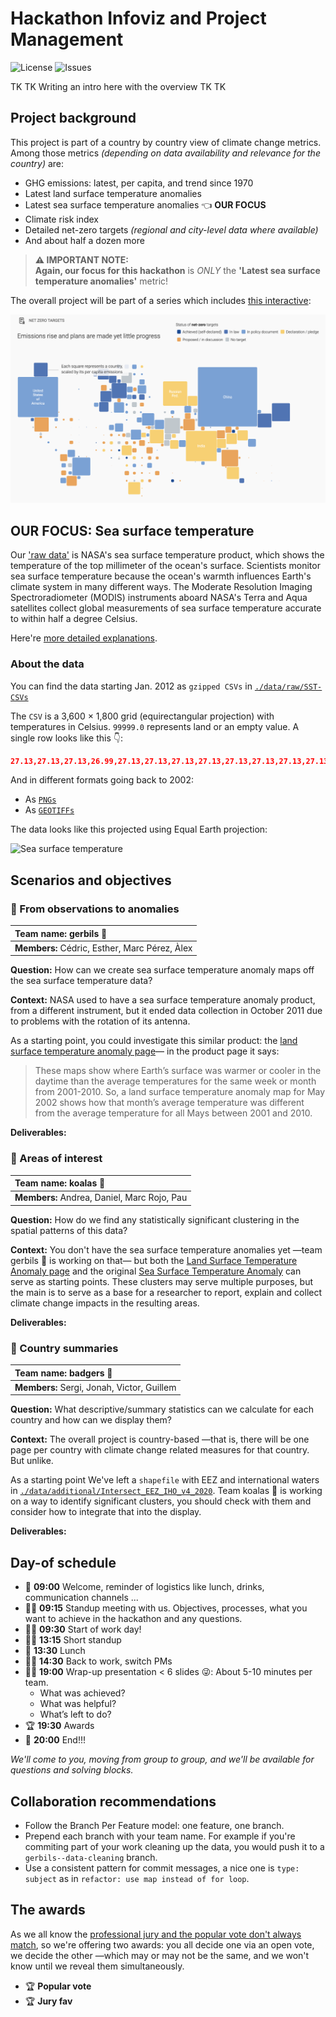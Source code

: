 # Hackathon Infoviz and Project Management

![License](https://img.shields.io/github/license/fndvit/mds-udg-viz-i-dgcp-hackathon?style=for-the-badge) ![Issues](https://img.shields.io/github/issues/fndvit/mds-udg-viz-i-dgcp-hackathon?style=for-the-badge)

TK TK Writing an intro here with the overview TK TK

## Project background

This project is part of a country by country view of climate change metrics. Among those metrics *(depending on data availability and relevance for the country)* are:

* GHG emissions: latest, per capita, and trend since 1970
* Latest land surface temperature anomalies
* Latest sea surface temperature anomalies 👈 **OUR FOCUS**
* Climate risk index
* Detailed net-zero targets *(regional and city-level data where available)*
* And about half a dozen more

> **⚠ IMPORTANT NOTE:**  
> **Again, our focus for this hackathon** is *ONLY* the **'Latest sea surface temperature anomalies'** metric!

The overall project will be part of a series which includes [this interactive](https://www.unep.org/explore-topics/climate-action/what-we-do/climate-action-note/state-of-climate.html):

[![Screenshot of the interactive](preview-climate-change.png)](https://www.unep.org/explore-topics/climate-action/what-we-do/climate-action-note/state-of-climate.html "Climate Action Note")

## OUR FOCUS: Sea surface temperature

Our ['raw data'](https://mitpress.mit.edu/books/raw-data-oxymoron) is NASA's sea surface temperature product, which shows the temperature of the top millimeter of the ocean's surface. Scientists monitor sea surface temperature because the ocean's warmth influences Earth's climate system in many different ways. The Moderate Resolution Imaging Spectroradiometer (MODIS) instruments aboard NASA's Terra and Aqua satellites collect global measurements of sea surface temperature accurate to within half a degree Celsius.

Here're [more detailed explanations](https://neo.gsfc.nasa.gov/view.php?datasetId=MYD28M).

### About the data

You can find the data starting Jan. 2012 as `gzipped CSVs` in [`./data/raw/SST-CSVs`](data/raw/SST-CSVs)

The `CSV` is a 3,600 × 1,800 grid (equirectangular projection) with temperatures in Celsius. `99999.0` represents land or an empty value. A single row looks like this 👇:

```json
27.13,27.13,27.13,26.99,27.13,27.13,27.13,27.13,27.13,27.13,27.13,27.13,27.13,27.13,26.99,26.99,26.99,26.99,26.84,26.84,26.84,26.84,26.84,26.7,26.84,26.84,26.84,26.84,26.84,26.84,26.84,26.84,26.84,26.84,26.99,26.84,26.84,26.84,26.7,26.7,26.7,26.7,26.7,26.84,26.84,26.84,26.84,26.84,26.7,26.7,26.55,26.55,26.55,26.41,26.41,26.41,26.41,26.41,26.41,26.26,26.26,26.26,26.26,26.26,26.41,26.41,26.41,26.26,26.26,26.41,26.26,26.26,26.41,26.41,26.41,26.41,26.41,26.41,26.41,26.41,26.41,26.41,26.55,26.55,26.55,26.55,26.55,26.55,26.55,26.55,26.55,26.55,26.55,26.55,26.55,26.55,26.41,26.55,26.7,26.55,26.7,26.7,26.7,26.55,26.55,26.55,26.55,26.41,26.41,26.41,26.41,26.26,26.26,26.11,26.11,26.11,26.11,26.11,26.11,26.11,26.11,26.11,26.11,26.11,26.11,26.11,26.11,26.26,26.26,26.26,26.26,26.26,26.26,26.11,26.11,26.26,26.26,26.26,26.26,26.11,26.26,26.26,26.41,26.26,26.41,26.41,26.55,26.41,26.55,26.55,26.55,26.55,26.55,26.41,26.41,26.41,26.41,26.26,26.26,26.26,26.26,26.26,26.41,26.41,26.41,26.41,26.26,26.26,26.11,26.11,26.11,26.11,26.11,26.11,25.97,25.97,25.97,25.97,25.97,25.97,25.97,25.82,25.82,25.82,25.82,25.82,25.82,25.97,25.97,25.97,25.97,25.97,25.97,25.97,25.82,25.82,25.68,25.68,25.68,25.68,25.68,25.53,25.53,25.68,25.68,25.68,25.68,25.68,25.53,25.53,25.53,25.53,25.53,25.39,25.39,25.39,25.39,25.39,25.24,25.24,25.24,25.24,25.24,25.39,25.39,25.39,25.39,25.24,25.39,25.39,25.39,25.39,25.39,25.24,25.39,25.24,25.24,25.24,25.24,25.24,25.24,25.39,25.24,25.24,25.24,25.24,25.24,25.53,25.24,25.24,25.24,25.24,25.24,25.24,25.24,25.24,25.24,25.24,25.24,25.09,25.09,25.24,25.24,25.39,25.39,25.39,25.24,25.24,25.09,24.95,24.95,24.8,24.8,25.09,25.09,25.09,24.95,24.95,24.8,24.95,24.8,24.66,24.66,24.8,24.66,24.8,24.66,24.66,24.66,24.51,24.51,24.66,24.51,24.51,24.51,24.51,24.66,24.66,24.8,24.8,24.95,24.95,24.95,24.95,24.95,24.95,24.95,24.95,25.09,25.09,25.09,25.09,25.09,25.09,24.95,24.95,24.95,24.95,24.8,24.66,24.66,24.66,24.51,24.37,24.37,24.22,24.07,24.07,24.07,24.07,24.07,24.07,24.22,24.07,24.07,24.07,24.07,23.93,24.07,24.07,23.93,23.93,23.78,23.93,24.07,24.07,24.07,23.93,23.93,23.78,23.78,23.64,23.49,23.49,23.64,23.64,23.49,23.64,23.35,23.35,23.35,23.49,23.93,23.64,23.64,23.78,23.78,23.64,23.64,23.64,23.78,23.64,23.49,23.49,23.35,23.35,23.2,23.35,23.49,23.2,23.2,23.06,23.2,23.06,23.2,23.06,22.91,22.76,22.76,22.91,22.91,22.91,22.91,22.91,22.76,22.91,22.91,22.91,22.91,22.91,22.91,22.91,23.06,23.2,23.06,23.06,23.06,23.06,22.91,22.76,22.91,22.76,22.91,23.06,23.06,23.06,23.06,23.06,23.06,23.2,23.2,23.2,23.2,23.2,23.49,23.93,23.93,24.07,23.93,24.22,24.51,24.07,23.93,23.78,23.78,23.78,23.78,23.78,23.64,23.35,23.06,23.06,23.35,23.93,23.35,23.2,23.2,23.06,23.06,23.2,23.2,23.2,23.2,22.91,22.91,22.91,22.62,22.47,22.47,22.91,23.06,23.06,23.06,22.91,22.76,22.76,22.62,22.47,22.33,22.33,22.47,22.47,22.33,22.91,23.06,23.06,23.06,23.06,23.2,23.64,23.78,23.78,23.64,23.78,23.64,23.64,23.64,23.49,22.91,22.91,22.91,22.91,22.91,22.91,22.91,23.06,22.76,22.76,22.91,22.76,22.47,22.33,22.33,22.33,22.18,22.18,22.04,21.89,21.89,21.89,22.04,22.04,22.04,21.74,21.6,21.45,21.45,21.31,21.6,21.45,21.31,21.31,21.31,21.6,21.74,21.74,21.89,22.04,21.89,22.04,22.04,22.04,21.89,22.04,22.18,22.33,22.33,22.33,22.76,22.76,22.91,22.91,22.76,22.47,22.18,22.18,22.04,22.04,22.04,21.89,21.89,21.89,21.89,21.89,22.04,22.18,22.47,22.76,22.91,22.91,22.91,22.76,22.62,22.33,22.04,22.04,22.18,22.33,22.76,22.76,22.62,22.47,22.47,22.62,22.76,22.62,22.62,22.62,22.62,22.62,22.62,22.33,22.33,22.47,22.33,22.62,22.62,22.47,21.89,21.89,21.89,21.89,21.74,21.31,21.31,21.31,21.45,21.45,21.45,21.6,21.74,21.89,22.04,22.04,22.33,22.33,22.33,22.33,22.04,22.04,22.04,22.04,21.89,21.74,22.04,22.18,22.04,22.18,22.47,22.47,22.47,22.47,22.62,22.76,22.76,22.62,22.76,22.76,22.76,22.76,22.76,22.76,22.91,23.06,23.06,23.06,23.06,23.2,23.2,23.2,23.2,23.06,23.06,23.49,23.78,23.93,24.37,24.66,24.37,24.37,24.37,24.37,24.51,24.66,24.8,24.66,24.66,24.66,24.37,24.37,24.51,24.8,24.95,25.09,25.53,25.68,25.82,25.97,26.26,26.41,26.41,26.41,26.55,26.41,26.55,26.41,26.26,26.11,26.11,26.11,26.11,26.11,26.26,26.41,26.41,26.26,26.26,26.26,26.41,26.41,26.41,26.55,26.55,26.7,26.7,26.84,27.13,27.43,27.72,27.86,27.86,27.86,27.86,28.3,28.44,28.59,28.59,28.59,28.74,28.74,28.59,28.59,28.59,29.03,29.17,29.17,29.17,29.32,29.32,29.17,29.17,29.17,29.17,29.32,29.32,29.32,29.32,29.32,29.17,29.46,29.61,29.61,29.61,29.46,29.61,29.76,29.76,29.76,29.76,29.9,29.9,29.76,29.61,33.54,99999.0,99999.0,99999.0,99999.0,99999.0,99999.0,99999.0,99999.0,99999.0,99999.0,99999.0,99999.0,99999.0,99999.0,99999.0,99999.0,99999.0,99999.0,99999.0,99999.0,99999.0,99999.0,99999.0,99999.0,99999.0,99999.0,99999.0,99999.0,99999.0,99999.0,99999.0,99999.0,99999.0,99999.0,99999.0,99999.0,99999.0,99999.0,99999.0,99999.0,99999.0,99999.0,99999.0,99999.0,99999.0,99999.0,99999.0,99999.0,99999.0,99999.0,99999.0,99999.0,99999.0,99999.0,99999.0,99999.0,99999.0,99999.0,99999.0,99999.0,99999.0,99999.0,99999.0,99999.0,99999.0,99999.0,99999.0,99999.0,99999.0,99999.0,99999.0,99999.0,29.61,29.61,99999.0,99999.0,99999.0,26.84,26.99,27.28,27.28,27.57,27.57,27.86,27.57,27.43,27.72,27.57,27.72,27.43,27.57,27.57,27.72,27.72,27.72,27.72,27.57,27.57,27.57,27.57,27.57,27.57,27.57,27.57,27.57,27.43,27.43,27.43,27.43,27.57,27.43,27.43,27.43,27.43,27.43,27.28,27.28,27.43,27.57,27.28,27.28,27.28,27.28,27.13,27.13,27.13,27.13,27.13,27.13,27.13,27.13,27.13,27.13,27.13,27.13,27.13,27.28,27.28,27.28,27.13,27.13,27.13,27.28,27.28,27.13,26.99,27.13,27.13,27.28,26.99,27.28,27.28,27.28,27.28,27.43,27.57,27.43,27.28,27.13,27.13,27.43,27.28,26.99,27.13,27.13,27.13,27.13,27.28,27.13,26.99,26.99,26.99,26.99,26.84,26.7,26.7,26.7,26.99,26.99,26.99,26.99,26.99,26.84,26.7,26.84,26.84,27.13,27.57,27.72,28.3,28.44,28.74,28.88,28.88,28.74,28.74,28.74,28.74,28.74,28.44,28.44,28.15,28.15,28.15,27.72,27.86,27.86,28.01,28.01,28.01,28.01,27.43,26.84,26.7,99999.0,99999.0,99999.0,99999.0,99999.0,99999.0,99999.0,99999.0,99999.0,99999.0,25.68,26.41,26.55,26.41,26.26,26.41,26.41,26.41,26.55,26.84,26.7,26.7,26.84,26.7,26.84,26.7,99999.0,99999.0,99999.0,99999.0,99999.0,99999.0,99999.0,99999.0,99999.0,99999.0,99999.0,99999.0,99999.0,99999.0,99999.0,99999.0,99999.0,99999.0,99999.0,99999.0,99999.0,27.86,27.72,27.57,27.43,27.43,27.72,27.72,28.01,28.01,28.3,28.3,28.59,28.01,28.15,28.3,28.44,28.59,28.44,28.01,27.86,27.72,27.72,27.43,27.57,27.72,27.57,27.43,27.43,27.28,27.13,27.13,27.28,27.43,27.57,27.86,27.86,28.3,28.59,28.59,28.59,28.59,28.59,28.59,28.59,28.59,28.59,28.44,28.59,28.59,28.59,28.59,28.59,28.59,27.72,27.57,27.57,28.3,28.44,28.59,28.74,28.44,28.44,28.44,28.3,28.15,28.3,28.3,28.3,28.15,28.3,28.15,28.01,27.86,28.01,28.01,28.3,28.3,28.3,28.3,28.15,28.3,28.3,28.44,28.44,28.44,28.3,28.44,28.74,28.74,28.44,28.59,28.59,28.59,28.59,28.74,28.59,28.3,28.44,28.3,28.3,28.15,28.44,28.59,28.3,28.3,28.3,28.44,28.44,28.44,28.3,28.44,28.3,28.15,28.44,28.44,28.3,28.44,28.44,28.59,28.44,28.44,28.44,28.44,28.44,28.44,28.44,28.59,28.59,28.59,28.59,28.74,28.74,28.74,28.74,28.59,28.59,28.44,28.44,28.3,28.44,28.44,28.3,28.15,28.15,28.15,28.15,28.01,28.01,28.15,28.3,28.15,28.15,28.15,28.15,28.3,28.3,28.44,28.3,28.44,28.44,28.44,28.44,28.3,28.44,28.44,28.3,28.3,28.3,28.15,28.15,28.15,28.01,28.01,28.01,28.15,28.15,28.01,28.15,28.01,27.86,27.86,28.01,28.01,28.15,28.01,27.86,28.01,28.01,27.86,28.01,28.01,28.01,27.86,27.86,27.86,28.01,28.01,28.01,27.86,27.86,27.86,27.86,27.86,27.72,27.86,27.72,27.72,27.72,27.72,27.72,27.72,27.57,27.72,27.72,27.57,27.72,27.57,27.72,27.57,27.57,27.57,27.72,27.72,27.57,27.43,27.43,27.43,27.43,27.43,27.43,27.43,27.43,27.28,27.28,27.28,27.28,27.28,27.43,27.43,27.43,27.43,27.28,27.43,27.43,27.28,27.28,27.43,27.43,27.43,27.43,27.43,27.28,27.28,27.57,27.57,27.43,27.43,27.43,27.43,27.43,27.43,27.57,27.57,27.72,27.72,27.72,27.57,27.57,27.57,27.57,27.57,27.57,27.57,27.57,27.57,27.57,27.57,27.57,27.57,27.57,27.57,27.57,27.57,27.57,27.43,27.43,27.43,27.43,27.43,27.43,27.28,27.28,27.28,27.43,27.43,27.43,27.28,27.28,27.28,27.43,27.57,27.57,27.57,27.43,27.28,27.28,27.28,27.28,27.43,27.28,27.28,27.43,27.28,27.43,27.43,27.28,27.28,27.28,27.28,27.28,27.43,27.57,27.43,27.57,27.57,27.43,27.57,27.72,27.72,27.57,27.72,27.72,27.43,27.57,27.57,27.43,27.28,27.28,27.28,27.28,27.28,27.43,27.43,27.57,27.43,27.43,27.43,27.72,27.57,27.57,27.43,27.43,27.43,27.43,27.43,27.57,27.57,27.57,27.57,27.57,27.57,27.57,27.57,27.43,27.43,27.28,27.28,27.28,27.13,26.99,26.84,26.99,26.99,27.13,27.13,26.84,26.84,26.7,26.99,26.99,27.13,26.99,26.84,26.84,26.99,26.99,27.13,27.13,26.99,26.99,26.84,26.84,26.84,27.13,27.13,27.13,27.13,27.13,27.13,27.28,27.13,27.13,26.99,26.99,26.7,26.84,26.84,26.84,26.99,26.99,26.84,26.99,26.84,26.84,26.84,26.84,26.84,26.84,26.84,26.99,26.99,26.84,26.99,26.84,26.84,26.84,26.84,26.84,26.55,26.7,26.84,26.7,26.7,26.84,26.7,26.7,26.7,26.7,26.7,26.84,26.84,26.7,26.84,26.7,26.55,26.55,26.55,26.41,26.55,26.41,26.41,26.41,26.41,26.26,26.11,26.11,26.11,26.11,25.97,25.97,25.97,25.97,25.97,25.97,26.11,26.11,26.26,26.11,26.11,26.11,25.97,26.11,26.11,26.11,25.97,26.11,26.11,25.97,25.97,25.82,25.97,25.97,25.82,25.97,25.97,25.97,25.82,25.82,25.97,25.97,25.97,25.82,25.97,26.11,26.11,26.11,26.11,26.11,26.11,25.97,25.97,25.82,25.82,25.97,25.82,25.82,25.82,25.82,25.82,25.82,25.68,25.68,25.53,25.53,25.39,25.39,25.39,25.39,25.24,25.24,25.24,25.24,25.24,25.39,25.39,25.24,25.09,25.24,25.09,25.09,25.09,24.95,24.8,24.8,24.8,24.8,24.8,24.8,24.8,24.66,24.8,24.8,24.8,24.8,24.66,24.66,24.66,24.51,24.51,24.51,24.51,24.51,24.37,24.51,24.66,24.66,24.51,24.51,24.37,24.37,24.51,24.51,24.51,24.66,24.8,24.66,24.51,24.37,24.22,24.22,24.07,24.22,24.07,23.78,23.64,23.64,23.78,23.78,23.64,23.64,23.64,23.78,23.78,23.78,23.93,24.07,24.07,23.64,23.64,23.49,23.35,23.2,23.35,22.91,22.76,22.62,22.33,22.47,22.18,21.74,21.45,21.31,21.02,20.87,20.87,20.72,20.72,20.72,20.72,20.72,20.72,20.58,20.58,20.14,20.14,20.0,19.85,19.85,19.56,19.7,19.7,19.56,19.41,19.41,19.41,19.41,19.41,19.41,19.27,19.12,18.98,99999.0,99999.0,99999.0,99999.0,99999.0,99999.0,99999.0,99999.0,99999.0,99999.0,99999.0,99999.0,99999.0,99999.0,99999.0,99999.0,99999.0,99999.0,99999.0,99999.0,99999.0,99999.0,99999.0,99999.0,99999.0,99999.0,99999.0,99999.0,99999.0,99999.0,99999.0,99999.0,99999.0,99999.0,99999.0,99999.0,99999.0,99999.0,99999.0,99999.0,99999.0,99999.0,99999.0,99999.0,99999.0,99999.0,99999.0,99999.0,99999.0,99999.0,99999.0,99999.0,99999.0,99999.0,99999.0,99999.0,99999.0,99999.0,99999.0,99999.0,99999.0,99999.0,99999.0,99999.0,99999.0,99999.0,99999.0,99999.0,99999.0,99999.0,99999.0,99999.0,99999.0,99999.0,99999.0,99999.0,99999.0,99999.0,99999.0,99999.0,99999.0,99999.0,99999.0,99999.0,99999.0,99999.0,99999.0,99999.0,99999.0,99999.0,99999.0,99999.0,99999.0,99999.0,99999.0,99999.0,99999.0,99999.0,99999.0,99999.0,99999.0,99999.0,99999.0,99999.0,99999.0,99999.0,99999.0,99999.0,99999.0,99999.0,99999.0,99999.0,99999.0,99999.0,99999.0,99999.0,99999.0,99999.0,99999.0,99999.0,99999.0,99999.0,99999.0,99999.0,99999.0,99999.0,99999.0,99999.0,99999.0,99999.0,99999.0,99999.0,99999.0,99999.0,99999.0,99999.0,99999.0,99999.0,99999.0,99999.0,99999.0,99999.0,99999.0,99999.0,99999.0,99999.0,99999.0,99999.0,99999.0,99999.0,99999.0,99999.0,99999.0,99999.0,99999.0,99999.0,99999.0,99999.0,99999.0,99999.0,99999.0,99999.0,99999.0,99999.0,99999.0,99999.0,99999.0,99999.0,99999.0,99999.0,99999.0,99999.0,99999.0,99999.0,99999.0,99999.0,99999.0,99999.0,99999.0,99999.0,99999.0,99999.0,99999.0,99999.0,99999.0,99999.0,99999.0,99999.0,99999.0,99999.0,99999.0,99999.0,99999.0,99999.0,99999.0,99999.0,99999.0,99999.0,99999.0,99999.0,99999.0,99999.0,99999.0,99999.0,99999.0,99999.0,99999.0,99999.0,99999.0,99999.0,99999.0,99999.0,99999.0,99999.0,99999.0,99999.0,99999.0,99999.0,99999.0,99999.0,99999.0,99999.0,99999.0,99999.0,99999.0,99999.0,99999.0,99999.0,99999.0,99999.0,99999.0,99999.0,99999.0,99999.0,99999.0,99999.0,99999.0,99999.0,99999.0,99999.0,99999.0,99999.0,99999.0,99999.0,99999.0,99999.0,99999.0,99999.0,99999.0,99999.0,99999.0,99999.0,99999.0,99999.0,99999.0,99999.0,99999.0,99999.0,99999.0,99999.0,99999.0,99999.0,99999.0,99999.0,99999.0,99999.0,99999.0,99999.0,99999.0,99999.0,99999.0,99999.0,99999.0,99999.0,99999.0,99999.0,99999.0,99999.0,99999.0,99999.0,99999.0,99999.0,99999.0,99999.0,99999.0,99999.0,99999.0,99999.0,99999.0,99999.0,99999.0,99999.0,99999.0,99999.0,99999.0,99999.0,99999.0,99999.0,99999.0,99999.0,99999.0,99999.0,99999.0,99999.0,99999.0,99999.0,99999.0,99999.0,99999.0,99999.0,99999.0,99999.0,99999.0,99999.0,99999.0,99999.0,99999.0,99999.0,99999.0,99999.0,99999.0,99999.0,99999.0,99999.0,99999.0,99999.0,99999.0,99999.0,99999.0,99999.0,99999.0,99999.0,99999.0,99999.0,99999.0,99999.0,99999.0,99999.0,99999.0,99999.0,99999.0,99999.0,99999.0,99999.0,99999.0,99999.0,99999.0,99999.0,99999.0,99999.0,99999.0,99999.0,99999.0,99999.0,99999.0,99999.0,99999.0,99999.0,99999.0,99999.0,99999.0,99999.0,99999.0,99999.0,99999.0,99999.0,99999.0,99999.0,99999.0,99999.0,99999.0,99999.0,99999.0,99999.0,99999.0,99999.0,99999.0,99999.0,99999.0,99999.0,99999.0,99999.0,99999.0,99999.0,99999.0,99999.0,99999.0,99999.0,99999.0,99999.0,99999.0,99999.0,99999.0,99999.0,99999.0,99999.0,99999.0,99999.0,99999.0,99999.0,99999.0,99999.0,99999.0,99999.0,99999.0,99999.0,99999.0,99999.0,99999.0,99999.0,99999.0,99999.0,99999.0,99999.0,99999.0,99999.0,99999.0,99999.0,99999.0,99999.0,99999.0,99999.0,99999.0,99999.0,99999.0,99999.0,99999.0,99999.0,99999.0,99999.0,99999.0,99999.0,99999.0,99999.0,99999.0,99999.0,99999.0,99999.0,99999.0,99999.0,99999.0,99999.0,99999.0,99999.0,99999.0,99999.0,99999.0,99999.0,99999.0,99999.0,99999.0,99999.0,99999.0,99999.0,99999.0,99999.0,99999.0,99999.0,99999.0,99999.0,99999.0,99999.0,99999.0,99999.0,99999.0,99999.0,99999.0,99999.0,99999.0,99999.0,99999.0,99999.0,99999.0,99999.0,99999.0,99999.0,99999.0,99999.0,99999.0,99999.0,25.09,25.39,25.39,25.39,99999.0,99999.0,99999.0,99999.0,99999.0,99999.0,99999.0,99999.0,99999.0,99999.0,99999.0,99999.0,99999.0,99999.0,99999.0,99999.0,99999.0,99999.0,99999.0,99999.0,99999.0,99999.0,99999.0,99999.0,99999.0,99999.0,99999.0,99999.0,99999.0,99999.0,99999.0,99999.0,99999.0,99999.0,99999.0,99999.0,99999.0,99999.0,99999.0,99999.0,99999.0,99999.0,99999.0,28.15,28.01,27.86,27.86,28.01,28.15,28.15,28.15,28.3,28.44,29.03,29.03,29.17,29.17,29.03,28.88,28.88,28.88,28.88,28.88,28.88,29.03,29.17,29.32,29.46,29.61,29.61,29.61,29.76,99999.0,99999.0,99999.0,99999.0,99999.0,99999.0,99999.0,99999.0,99999.0,99999.0,99999.0,99999.0,99999.0,99999.0,99999.0,99999.0,99999.0,99999.0,99999.0,99999.0,99999.0,99999.0,99999.0,99999.0,99999.0,99999.0,99999.0,99999.0,99999.0,99999.0,99999.0,99999.0,99999.0,99999.0,99999.0,99999.0,99999.0,99999.0,99999.0,99999.0,99999.0,99999.0,99999.0,99999.0,99999.0,99999.0,99999.0,99999.0,99999.0,99999.0,99999.0,99999.0,99999.0,99999.0,99999.0,99999.0,99999.0,99999.0,99999.0,99999.0,99999.0,99999.0,99999.0,99999.0,99999.0,99999.0,99999.0,99999.0,99999.0,99999.0,99999.0,99999.0,99999.0,99999.0,99999.0,99999.0,99999.0,99999.0,99999.0,99999.0,99999.0,99999.0,99999.0,99999.0,99999.0,99999.0,99999.0,99999.0,99999.0,99999.0,99999.0,99999.0,99999.0,99999.0,99999.0,99999.0,99999.0,99999.0,99999.0,99999.0,99999.0,99999.0,99999.0,99999.0,99999.0,99999.0,99999.0,99999.0,99999.0,99999.0,99999.0,99999.0,99999.0,99999.0,99999.0,99999.0,99999.0,99999.0,99999.0,99999.0,99999.0,99999.0,99999.0,99999.0,99999.0,99999.0,99999.0,99999.0,99999.0,99999.0,99999.0,99999.0,99999.0,99999.0,99999.0,99999.0,99999.0,99999.0,99999.0,99999.0,99999.0,99999.0,99999.0,99999.0,99999.0,99999.0,99999.0,99999.0,99999.0,99999.0,99999.0,99999.0,99999.0,99999.0,99999.0,99999.0,99999.0,99999.0,99999.0,99999.0,99999.0,99999.0,99999.0,99999.0,99999.0,99999.0,99999.0,99999.0,99999.0,99999.0,99999.0,99999.0,99999.0,99999.0,99999.0,99999.0,99999.0,99999.0,99999.0,99999.0,99999.0,99999.0,99999.0,99999.0,99999.0,99999.0,99999.0,99999.0,99999.0,99999.0,99999.0,99999.0,99999.0,99999.0,99999.0,99999.0,99999.0,99999.0,99999.0,99999.0,99999.0,99999.0,99999.0,99999.0,99999.0,99999.0,26.99,27.13,27.13,27.13,27.13,27.28,27.28,27.13,27.13,27.13,27.13,27.13,27.13,27.13,27.13,27.13,27.13,27.13,27.13,27.13,26.99,27.13,26.99,27.13,27.13,27.13,27.13,27.13,27.13,27.13,27.13,27.13,27.13,27.13,27.13,27.13,27.13,27.13,27.13,27.13,27.13,27.13,27.13,27.13,27.13,26.99,26.99,26.99,26.99,26.99,26.99,26.99,27.13,27.13,27.28,27.28,27.28,27.28,27.28,27.28,27.28,27.28,27.28,27.28,27.28,27.28,27.13,27.13,27.13,27.13,27.28,27.13,27.13,27.28,27.28,27.28,27.28,27.28,27.28,27.28,27.28,27.28,27.28,27.13,27.13,27.13,26.99,26.84,26.84,26.99,26.84,26.55,26.55,26.55,26.55,26.99,26.99,27.13,27.28,27.28,26.41,26.26,99999.0,99999.0,99999.0,99999.0,99999.0,99999.0,99999.0,99999.0,99999.0,99999.0,99999.0,99999.0,99999.0,99999.0,99999.0,99999.0,99999.0,99999.0,99999.0,99999.0,99999.0,99999.0,99999.0,99999.0,99999.0,99999.0,99999.0,99999.0,99999.0,99999.0,99999.0,99999.0,99999.0,99999.0,99999.0,99999.0,99999.0,99999.0,99999.0,99999.0,99999.0,99999.0,99999.0,99999.0,99999.0,99999.0,99999.0,99999.0,99999.0,99999.0,99999.0,99999.0,99999.0,99999.0,99999.0,99999.0,99999.0,99999.0,99999.0,99999.0,99999.0,99999.0,99999.0,99999.0,99999.0,99999.0,99999.0,99999.0,99999.0,99999.0,99999.0,99999.0,99999.0,99999.0,99999.0,99999.0,99999.0,99999.0,99999.0,99999.0,99999.0,99999.0,99999.0,99999.0,99999.0,99999.0,99999.0,99999.0,99999.0,99999.0,99999.0,99999.0,99999.0,99999.0,99999.0,99999.0,99999.0,99999.0,99999.0,99999.0,99999.0,99999.0,99999.0,99999.0,99999.0,99999.0,99999.0,99999.0,99999.0,99999.0,99999.0,99999.0,99999.0,99999.0,99999.0,99999.0,99999.0,99999.0,99999.0,99999.0,99999.0,99999.0,99999.0,99999.0,99999.0,99999.0,99999.0,99999.0,99999.0,99999.0,99999.0,99999.0,99999.0,99999.0,99999.0,99999.0,99999.0,99999.0,99999.0,99999.0,99999.0,99999.0,99999.0,99999.0,99999.0,99999.0,99999.0,99999.0,99999.0,99999.0,99999.0,99999.0,99999.0,99999.0,99999.0,99999.0,99999.0,99999.0,99999.0,99999.0,99999.0,99999.0,99999.0,99999.0,99999.0,99999.0,99999.0,99999.0,99999.0,99999.0,99999.0,99999.0,99999.0,99999.0,99999.0,99999.0,99999.0,99999.0,99999.0,99999.0,99999.0,99999.0,99999.0,99999.0,99999.0,99999.0,99999.0,99999.0,99999.0,99999.0,99999.0,99999.0,99999.0,99999.0,99999.0,99999.0,99999.0,99999.0,99999.0,99999.0,99999.0,99999.0,99999.0,99999.0,99999.0,28.3,27.86,28.01,27.72,29.61,26.7,26.84,27.57,30.48,28.15,27.72,27.72,27.86,99999.0,99999.0,99999.0,99999.0,99999.0,29.32,99999.0,99999.0,99999.0,99999.0,99999.0,99999.0,99999.0,99999.0,99999.0,99999.0,99999.0,99999.0,99999.0,99999.0,99999.0,99999.0,99999.0,99999.0,99999.0,99999.0,99999.0,99999.0,99999.0,99999.0,99999.0,99999.0,99999.0,99999.0,99999.0,99999.0,99999.0,99999.0,99999.0,99999.0,99999.0,99999.0,99999.0,99999.0,99999.0,99999.0,99999.0,99999.0,99999.0,99999.0,99999.0,99999.0,99999.0,99999.0,99999.0,99999.0,99999.0,99999.0,99999.0,99999.0,99999.0,99999.0,99999.0,99999.0,99999.0,99999.0,99999.0,99999.0,99999.0,99999.0,99999.0,99999.0,99999.0,99999.0,99999.0,99999.0,99999.0,99999.0,99999.0,99999.0,99999.0,99999.0,99999.0,99999.0,99999.0,99999.0,99999.0,99999.0,99999.0,99999.0,99999.0,99999.0,99999.0,99999.0,99999.0,99999.0,99999.0,99999.0,99999.0,99999.0,99999.0,99999.0,99999.0,99999.0,99999.0,99999.0,99999.0,99999.0,99999.0,99999.0,99999.0,99999.0,99999.0,99999.0,99999.0,99999.0,99999.0,99999.0,99999.0,99999.0,99999.0,99999.0,99999.0,99999.0,99999.0,99999.0,99999.0,99999.0,99999.0,99999.0,99999.0,99999.0,99999.0,99999.0,99999.0,99999.0,99999.0,99999.0,99999.0,99999.0,99999.0,99999.0,99999.0,99999.0,99999.0,99999.0,99999.0,99999.0,99999.0,99999.0,99999.0,99999.0,99999.0,99999.0,99999.0,99999.0,99999.0,99999.0,99999.0,99999.0,99999.0,99999.0,99999.0,99999.0,99999.0,99999.0,99999.0,99999.0,99999.0,99999.0,99999.0,99999.0,99999.0,99999.0,99999.0,99999.0,99999.0,99999.0,99999.0,99999.0,99999.0,99999.0,99999.0,99999.0,99999.0,99999.0,99999.0,99999.0,99999.0,99999.0,99999.0,99999.0,99999.0,99999.0,99999.0,99999.0,99999.0,99999.0,99999.0,99999.0,99999.0,99999.0,99999.0,99999.0,99999.0,99999.0,99999.0,99999.0,99999.0,99999.0,99999.0,99999.0,99999.0,99999.0,23.64,99999.0,99999.0,24.95,24.37,23.93,24.37,24.8,24.51,99999.0,24.95,24.22,24.37,24.37,24.51,24.51,24.66,24.37,24.22,24.22,24.22,24.07,24.22,24.37,24.51,24.51,24.22,24.22,24.37,24.37,24.37,24.22,24.37,24.66,24.8,24.95,25.09,25.24,25.24,25.24,25.39,25.39,25.53,25.53,25.53,25.53,25.68,25.39,25.53,25.97,25.82,25.68,25.68,25.53,25.97,25.97,26.26,26.55,26.7,26.84,27.13,27.43,27.57,27.57,27.57,27.57,27.72,27.72,27.72,27.72,27.72,27.43,27.43,99999.0,99999.0,99999.0,27.28,26.99,26.99,26.99,27.13,27.43,27.72,27.86,27.72,27.43,26.84,28.01,28.01,27.86,27.86,26.99,27.13,27.57,27.72,27.57,27.43,27.43,27.57,27.57,27.57,27.57,27.57,27.57,27.72,27.86,27.72,27.57,27.28,27.28,27.28,27.72,27.43,27.43,27.43,27.43,27.28,27.28,27.28,27.28,27.28,27.28,27.28,27.28,27.13,27.28,27.43,27.28,27.13,27.13,26.99,26.99,27.13,27.13,27.13,27.28,27.28,27.28,27.28,27.13,27.28,27.28,26.99,26.84,26.99,27.13,27.28,26.99,27.13,27.13,27.43,27.57,27.57,27.72,27.43,27.28,26.99,27.13,27.13,26.99,26.99,27.13,27.28,27.28,27.13,27.13,27.72,27.72,27.57,27.43,27.43,27.43,27.28,27.28,27.28,27.43,27.43,27.28,27.57,27.43,27.13,26.99,27.28,27.43,27.57,27.57,28.01,27.86,27.86,27.86,28.01,27.86,27.86,27.86,27.86,27.86,28.15,28.15,28.01,28.01,28.15,28.3,28.01,27.72,27.86,27.86,27.72,27.72,27.57,27.57,27.57,27.57,27.72,27.86,27.86,27.86,27.86,27.86,27.86,27.72,27.72,27.72,27.72,27.86,27.86,27.86,27.72,27.72,27.72,27.57,27.57,27.57,27.43,27.43,27.57,27.43,27.57,27.43,27.43,27.43,27.43,27.43,27.43,27.28,27.28,27.43,27.57,27.57,27.57,27.57,27.57,27.43,27.43,27.43,27.43,27.43,27.13,27.13,27.28,27.28,27.28,27.28,27.28,27.13,27.13,27.13,26.99,26.84,26.84,26.84,26.99,26.84,27.13,27.13,27.13,27.28,27.43,27.43,27.43,27.43,27.43,27.57,27.72,27.72,27.72,27.86,27.86,27.86,28.01,28.01,28.15,28.15,28.3,28.3,28.44,28.59,28.74,28.74,28.74,28.59,28.59,28.74,28.88,28.74,28.74,28.74,28.88,29.03,29.03,29.03,29.03,29.17,29.17,29.17,29.03,28.88,29.03,29.03,28.88,28.74,28.74,28.59,28.59,28.59,28.44,28.44,28.44,28.44,28.59,28.44,28.59,28.74,28.74,28.88,28.88,28.88,28.88,28.88,28.74,28.88,28.88,28.88,28.88,28.88,28.88,28.88,28.88,28.88,28.88,29.03,29.03,28.88,28.88,28.88,29.03,29.03,29.03,29.17,29.17,29.17,29.32,29.32,29.32,29.17,29.17,29.17,29.17,29.17,29.17,29.17,29.17,29.17,29.17,29.17,29.17,29.17,29.03,29.17,29.17,29.17,29.03,29.03,29.03,29.03,28.88,28.88,28.88,28.88,28.88,28.88,28.88,28.88,28.88,28.74,28.74,28.88,28.74,28.74,28.59,28.59,28.59,28.59,28.59,28.59,28.59,28.59,28.59,28.44,28.44,28.44,28.44,28.44,28.44,28.3,28.44,28.44,28.44,28.44,28.44,28.59,28.59,28.59,28.44,28.59,28.59,28.59,28.59,28.59,28.59,28.59,28.74,28.74,28.74,28.74,28.74,28.74,28.59,28.59,28.44,28.59,28.44,28.3,28.3,28.3,28.15,28.15,28.15,28.15,28.15,28.15,28.15,28.3,28.15,28.3,28.3,28.15,28.15,28.3,28.3,28.3,28.15,28.15,28.15,28.15,28.15,28.15,28.15,28.15,28.15,28.15,28.15,28.15,28.15,28.15,28.15,28.01,28.15,28.15,28.15,28.01,28.01,28.01,28.01,28.01,28.01,28.01,28.01,28.15,28.15,28.15,28.15,28.01,28.01,28.15,28.01,28.01,28.15,28.15,28.15,28.01,28.01,28.01,28.01,28.01,28.01,28.01,27.86,27.86,28.01,27.86,28.01,28.01,28.01,28.01,28.15,28.15,28.15,28.15,28.15,28.15,28.01,28.15,28.15,28.15,28.15,28.15,28.15,28.15,28.15,28.15,28.15,28.15,28.01,28.15,28.15,28.15,28.01,28.01,28.01,28.01,28.01,28.15,28.01,28.01,28.15,28.15,28.15,28.15,28.15,28.3,28.3,28.15,28.15,28.15,28.01,28.01,27.86,27.86,27.86,27.86,28.01,27.86,27.86,27.86,27.86,27.86,27.86,27.72,27.72,27.72,27.72,27.57,27.57,27.57,27.57,27.57,27.57,27.57,27.43,27.57,27.57,27.57,27.57,27.57,27.57,27.72,27.72,27.57,27.57,27.72,27.72,27.72,27.72,27.72,27.57,27.57,27.57,27.43,27.57,27.57,27.43,27.43,27.43,27.43,27.43,27.43,27.28,27.13,27.28,27.43,27.57,27.43,27.43,27.43,27.43,27.43,27.43,27.28,27.13,27.13,26.99,26.99,26.99,26.84,26.84,26.84,26.84,26.84,26.84,26.84,26.84,26.84,26.84,26.84,26.99,26.99,26.99,27.13,27.13,27.13,27.13,27.13,27.28,27.28,27.13,27.13,27.28,27.28,27.43,27.57,27.57,27.43,27.43,27.43,27.43,27.43,27.43,27.43,27.28,27.28,27.13,27.13,27.13,27.13,27.13,27.13,27.28,27.28
```

And in different formats going back to 2002:

* As [`PNGs`](https://neo.gsfc.nasa.gov/archive/rgb/MYD28M/)
* As [`GEOTIFFs`](https://neo.gsfc.nasa.gov/archive/geotiff/MYD28M/)

The data looks like this projected using Equal Earth projection:

![Sea surface temperature](https://interactives.unenvironment.org/explore-topics/climate-action/what-we-do/climate-action-note/ocean.jpg)

## Scenarios and objectives

### 🧐 From observations to anomalies

|**Team name:** gerbils 🐹|
|:------|
|**Members:** Cédric, Esther, Marc Pérez, Àlex|

**Question:** How can we create sea surface temperature anomaly maps off the sea surface temperature data?

**Context:** NASA used to have a sea surface temperature anomaly product, from a different instrument, but it ended data collection in October 2011 due to problems with the rotation of its antenna.

As a starting point, you could investigate this similar product: the [land surface temperature anomaly page](https://neo.gsfc.nasa.gov/view.php?datasetId=MOD_LSTAD_M)— in the product page it says:
> These maps show where Earth’s surface was warmer or cooler in the daytime than the average temperatures for the same week or month from 2001-2010. So, a land surface temperature anomaly map for May 2002 shows how that month’s average temperature was different from the average temperature for all Mays between 2001 and 2010.

**Deliverables:**

### 🤔 Areas of interest

|**Team name:** koalas 🐨|
|:------|
|**Members:** Andrea, Daniel, Marc Rojo, Pau|

**Question:** How do we find any statistically significant clustering in the spatial patterns of this data?

**Context:** You don't have the sea surface temperature anomalies yet —team gerbils 🐹 is working on that— but both the [Land Surface Temperature Anomaly page](https://neo.gsfc.nasa.gov/view.php?datasetId=MOD_LSTAD_M) and the original [Sea Surface Temperature Anomaly](https://neo.gsfc.nasa.gov/view.php?datasetId=AMSRE_SSTAn_M) can serve as starting points. These clusters may serve multiple purposes, but the main is to serve as a base for a researcher to report, explain and collect climate change impacts in the resulting areas.

**Deliverables:**

### 🎨 Country summaries

|**Team name:** badgers 🦡|
|:------|
|**Members:** Sergi, Jonah, Victor, Guillem|

**Question:** What descriptive/summary statistics can we calculate for each country and how can we display them?

**Context:** The overall project is country-based —that is, there will be one page per country with climate change related measures for that country. But unlike.

As a starting point We've left a `shapefile` with EEZ and international waters in [`./data/additional/Intersect_EEZ_IHO_v4_2020`](data/additional/Intersect_EEZ_IHO_v4_2020). 
Team koalas 🐨 is working on a way to identify significant clusters, you should check with them and consider how to integrate that into the display.

**Deliverables:**

## Day-of schedule

* 👋 **09:00** Welcome, reminder of logistics like lunch, drinks, communication channels ...
* 🙋‍♀️ **09:15** Standup meeting with us. Objectives, processes, what you want to achieve in the hackathon and any questions.
* 👩‍💻 **09:30** Start of work day!
* 🙋‍♀️ **13:15** Short standup
* 🍱 **13:30** Lunch
* 👩‍💻 **14:30** Back to work, switch PMs
* 🧑‍🏫 **19:00** Wrap-up presentation < 6 slides 😜: About 5-10 minutes per team.
  * What was achieved?
  * What was helpful?
  * What’s left to do?
* 🏆 **19:30** Awards
* 🥳 **20:00** End!!!

*We'll come to you, moving from group to group, and we'll be available for questions and solving blocks.*

## Collaboration recommendations

* Follow the Branch Per Feature model: one feature, one branch.
* Prepend each branch with your team name. For example if you're commiting part of your work cleaning up the data, you would push it to a `gerbils--data-cleaning` branch.
* Use a consistent pattern for commit messages, a nice one is `type: subject` as in `refactor: use map instead of for loop`.

## The awards

As we all know the [professional jury and the popular vote don't always match](https://www.youtube.com/watch?v=4uGN9efcACw), so we're offering two awards: you all decide one via an open vote, we decide the other —which may or may not be the same, and we won't know until we reveal them simultaneously.

* 🏆 **Popular vote**
* 🏆 **Jury fav**
